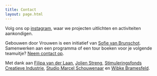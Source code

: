 ```yaml
---
title: Contact
layout: page.html
---
```

Volg ons op [instagram](<>), waar we projecten uitlichten en activiteiten aankondigen.

Gebouwen door Vrouwen is een initiatief van [Sofie van Brunschot](<>). Samenwerken aan een programma of een tour boeken voor je volgende teamuitje? [Neem contact op](<>).

Met dank aan [Filipa van der Laan](<>), [Jolien Streng](<>), [Stimuleringsfonds Creatieve Industrie](<>), [Studio Marcel Schouwenaar](<>) en [Wibke Bramesfeld](<>).
